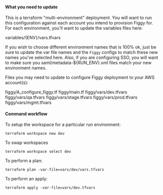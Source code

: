 #### What you need to update

This is a terraform "multi-environment" deployment. You will want to run this configuration against each account
you intend to provision Figgy for. For each environment, you'll want to update the variables files here:

variables/{ENV}/vars.tfvars

If you wish to choose different environment names that is 100% ok, just be sure to update the var file names and the 
`Figgy` configs to match these new names you've selected here. Also, if you are configuring SSO, you will want to 
make sure you saml/metadata-${RUN_ENV}.xml files match your new environment names.


Files you may need to update to configure Figgy deployment to your AWS account(s):

figgy/A_configure_figgy.tf
figgy/main.tf
figgy/vars/dev.tfvars
figgy/vars/qa.tfvars
figgy/vars/stage.tfvars
figgy/vars/prod.tfvars
figgy/vars/mgmt.tfvars

#### Command workflow

To setup the workspace for a particular run environment:

`terraform workspace new dev`

To swap workspaces

`terraform workspace select dev`

To perform a plan:

`terraform plan -var-file=vars/dev/vars.tfvars`

To perform an apply:

`terraform apply -var-file=vars/dev.tfvars`
